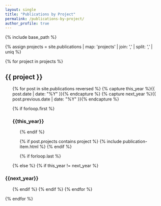 ```yaml
---
layout: single
title: "Publications by Project"
permalink: /publications-by-project/
author_profile: true
---
```


{% include base_path %}

{% assign projects =  site.publications | map: 'projects' | join: ','  | split: ',' | uniq %}
<!-- {% for project in projects %}
  <h2>{{ project }}</h2>
  <ul>
  {% for post in site.publications reversed %}
    {% if post.projects contains project %}
    {{ post.title }}
    {% endif %}
  {% endfor %}
  </ul>
{% endfor %} -->

{% for project in projects %}
  <h2>{{ project }}</h2>
  <ul>
{% for post in site.publications reversed  %}
  {% capture this_year %}{{ post.date | date: "%Y" }}{% endcapture %}
  {% capture next_year %}{{ post.previous.date | date: "%Y" }}{% endcapture %}

  {% if forloop.first %}
  <h3 id="{{ this_year }}-ref">{{this_year}}</h3>
  <ul>
  {% endif %}

{% if post.projects contains project %} 
  {% include publication-item.html %}
{% endif %}

  {% if forloop.last %}
  </ul>
  {% else %}
  {% if this_year != next_year %}
  </ul>
  <h3 id="{{ next_year }}-ref">{{next_year}}</h3>
  <ul>
  {% endif %}
  {% endif %}
{% endfor %}
  </ul>
{% endfor %}
